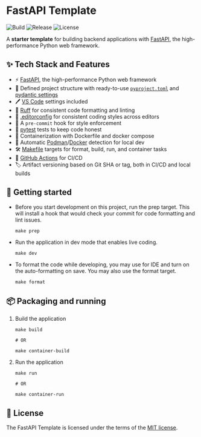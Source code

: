 # FastAPI Template

![Build](https://img.shields.io/github/actions/workflow/status/zbhavyai/fastapi-template/build.yml?label=Build)
![Release](https://img.shields.io/github/actions/workflow/status/zbhavyai/fastapi-template/release.yml?label=Release)
![License](https://img.shields.io/github/license/zbhavyai/fastapi-template?label=License)

A **starter template** for building backend applications with [FastAPI](https://fastapi.tiangolo.com/), the high-performance Python web framework.

## :sparkles: Tech Stack and Features

-  :zap: [FastAPI](http://fastapi.tiangolo.com/), the high-performance Python web framework
-  :open_file_folder: Defined project structure with ready-to-use [`pyproject.toml`](pyproject.toml) and [pydantic settings](app/core/settings.py)
-  :pen: [VS Code](https://code.visualstudio.com/) settings included
-  :art: [Ruff](https://docs.astral.sh/ruff/) for consistent code formatting and linting
-  :page_facing_up: [.editorconfig](https://editorconfig.org/) for consistent coding styles across editors
-  :broom: A `pre-commit` hook for style enforcement
-  :test_tube: [pytest](https://docs.pytest.org/en/stable/) tests to keep code honest
-  :whale: Containerization with Dockerfile and docker compose
-  :otter: Automatic [Podman](https://podman.io/)/[Docker](https://www.docker.com/) detection for local dev
-  :hammer_and_wrench: [Makefile](https://www.gnu.org/software/make/) targets for format, build, run, and container tasks
-  :vertical_traffic_light: [GitHub Actions](https://github.com/features/actions) for CI/CD
-  :label: Artifact versioning based on Git SHA or tag, both in CI/CD and local builds

## :rocket: Getting started

-  Before you start development on this project, run the prep target. This will install a hook that would check your commit for code formatting and lint issues.

   ```shell
   make prep
   ```

-  Run the application in dev mode that enables live coding.

   ```shell
   make dev
   ```

-  To format the code while developing, you may use for IDE and turn on the auto-formatting on save. You may also use the format target.

   ```shell
   make format
   ```

## :package: Packaging and running

1. Build the application

   ```shell
   make build

   # OR

   make container-build
   ```

1. Run the application

   ```shell
   make run

   # OR

   make container-run
   ```

## :page_facing_up: License

The FastAPI Template is licensed under the terms of the [MIT license](LICENSE).

